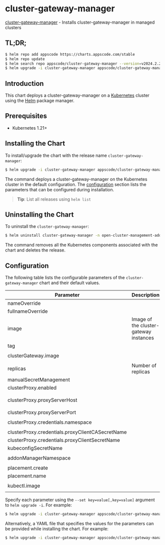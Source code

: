 # cluster-gateway-manager

[cluster-gateway-manager](https://github.com/kluster-manager/cluster-gateway) - Installs cluster-gateway-manager in managed clusters

## TL;DR;

```bash
$ helm repo add appscode https://charts.appscode.com/stable
$ helm repo update
$ helm search repo appscode/cluster-gateway-manager --version=v2024.2.25
$ helm upgrade -i cluster-gateway-manager appscode/cluster-gateway-manager -n open-cluster-management-addon --create-namespace --version=v2024.2.25
```

## Introduction

This chart deploys a cluster-gateway-manager on a [Kubernetes](http://kubernetes.io) cluster using the [Helm](https://helm.sh) package manager.

## Prerequisites

- Kubernetes 1.21+

## Installing the Chart

To install/upgrade the chart with the release name `cluster-gateway-manager`:

```bash
$ helm upgrade -i cluster-gateway-manager appscode/cluster-gateway-manager -n open-cluster-management-addon --create-namespace --version=v2024.2.25
```

The command deploys a cluster-gateway-manager on the Kubernetes cluster in the default configuration. The [configuration](#configuration) section lists the parameters that can be configured during installation.

> **Tip**: List all releases using `helm list`

## Uninstalling the Chart

To uninstall the `cluster-gateway-manager`:

```bash
$ helm uninstall cluster-gateway-manager -n open-cluster-management-addon
```

The command removes all the Kubernetes components associated with the chart and deletes the release.

## Configuration

The following table lists the configurable parameters of the `cluster-gateway-manager` chart and their default values.

|                    Parameter                     |              Description               |                              Default                              |
|--------------------------------------------------|----------------------------------------|-------------------------------------------------------------------|
| nameOverride                                     |                                        | <code>""</code>                                                   |
| fullnameOverride                                 |                                        | <code>""</code>                                                   |
| image                                            | Image of the cluster-gateway instances | <code>ghcr.io/kluster-manager/cluster-gateway-manager</code>      |
| tag                                              |                                        | <code>latest</code>                                               |
| clusterGateway.image                             |                                        | <code>ghcr.io/kluster-manager/cluster-gateway</code>              |
| replicas                                         | Number of replicas                     | <code>1</code>                                                    |
| manualSecretManagement                           |                                        | <code>false</code>                                                |
| clusterProxy.enabled                             |                                        | <code>true</code>                                                 |
| clusterProxy.proxyServerHost                     |                                        | <code>"proxy-entrypoint.open-cluster-management-addon.svc"</code> |
| clusterProxy.proxyServerPort                     |                                        | <code>8090</code>                                                 |
| clusterProxy.credentials.namespace               |                                        | <code>open-cluster-management-addon</code>                        |
| clusterProxy.credentials.proxyClientCASecretName |                                        | <code>proxy-server-ca</code>                                      |
| clusterProxy.credentials.proxyClientSecretName   |                                        | <code>proxy-client</code>                                         |
| kubeconfigSecretName                             |                                        | <code>""</code>                                                   |
| addonManagerNamespace                            |                                        | <code>open-cluster-management-cluster-gateway</code>              |
| placement.create                                 |                                        | <code>true</code>                                                 |
| placement.name                                   |                                        | <code>global</code>                                               |
| kubectl.image                                    |                                        | <code>ghcr.io/appscode/kubectl-nonroot:1.25</code>                |


Specify each parameter using the `--set key=value[,key=value]` argument to `helm upgrade -i`. For example:

```bash
$ helm upgrade -i cluster-gateway-manager appscode/cluster-gateway-manager -n open-cluster-management-addon --create-namespace --version=v2024.2.25 --set image=ghcr.io/kluster-manager/cluster-gateway-manager
```

Alternatively, a YAML file that specifies the values for the parameters can be provided while
installing the chart. For example:

```bash
$ helm upgrade -i cluster-gateway-manager appscode/cluster-gateway-manager -n open-cluster-management-addon --create-namespace --version=v2024.2.25 --values values.yaml
```
